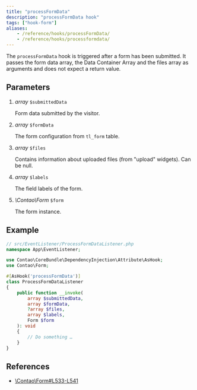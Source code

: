 ```yaml
---
title: "processFormData"
description: "processFormData hook"
tags: ["hook-form"]
aliases:
    - /reference/hooks/processFormData/
    - /reference/hooks/processformdata/
---
```



The `processFormData` hook is triggered after a form has been submitted. It
passes the form data array, the Data Container Array and the files array as
arguments and does not expect a return value.


## Parameters

1. *array* `$submittedData`

    Form data submitted by the visitor.

2. *array* `$formData`

    The form configuration from `tl_form` table.

3. *array* `$files`

    Contains information about uploaded files (from "upload" widgets). Can be null.

4. *array* `$labels`
    
    The field labels of the form.

5. *\Contao\Form* `$form`

    The form instance.


## Example

```php
// src/EventListener/ProcessFormDataListener.php
namespace App\EventListener;

use Contao\CoreBundle\DependencyInjection\Attribute\AsHook;
use Contao\Form;

#[AsHook('processFormData')]
class ProcessFormDataListener
{
    public function __invoke(
        array $submittedData, 
        array $formData, 
        ?array $files, 
        array $labels, 
        Form $form
    ): void
    {
        // Do something …
    }
}
```


## References

* [\Contao\Form#L533-L541](https://github.com/contao/contao/blob/4.7.6/core-bundle/src/Resources/contao/forms/Form.php#L533-L541)
